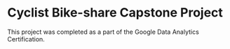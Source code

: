 # Cyclist Bike-share Capstone Project
This project was completed as a part of the Google Data Analytics Certification.

